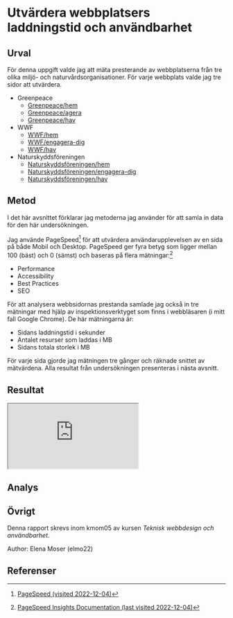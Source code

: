 
Utvärdera webbplatsers laddningstid och användbarhet
=======================

<!-- I den här rapporten, presenterar jag data jag har sa tre webbplatser 
för att mäta hur snabbt de laddas och om de innehåller några saker som kan förbättras med tanke på laddningstid och användbarhet.

I nästa avsnittet går jag djupare in på webbplatserna som valts ut för denna uppgift.
I de efterföljande avsnitten diskuterar jag metoderna som jag använder för att samla in data och resultaten av min utredning.
Slutligen föreslår jag en analys av de färg- och typografivalen som gjorts av webbplatsens ägare. -->

Urval
-----------------------

För denna uppgift valde jag att mäta presterande av webbplatserna från tre olika miljö- och naturvårdsorganisationer.
För varje webbplats valde jag tre sidor att utvärdera.

- Greenpeace
    - [Greenpeace/hem](https://www.greenpeace.org/sweden/)
    - [Greenpeace/agera](https://www.greenpeace.org/sweden/agera/)
    - [Greenpeace/hav](https://www.greenpeace.org/sweden/tag/havsreservat/)
- WWF
    - [WWF/hem](https://www.wwf.se/)
    - [WWF/engagera-dig](https://www.wwf.se/engagera-dig/)
    - [WWF/hav](https://www.wwf.se/hav-och-fiske/hjalp-haven/)
- Naturskyddsföreningen
    - [Naturskyddsföreningen/hem](https://www.naturskyddsforeningen.se/)
    - [Naturskyddsföreningen/engagera-dig](https://www.naturskyddsforeningen.se/engagera-dig/)
    - [Naturskyddsföreningen/hav](https://www.naturskyddsforeningen.se/lar-dig-mer/hav-och-vatten/)



Metod
-----------------------

I det här avsnittet förklarar jag metoderna jag använder för att samla in data för den här undersökningen.

Jag använde PageSpeed[^1] för att utvärdera användarupplevelsen av en sida på både Mobil och Desktop.
PageSpeed ​​ger fyra betyg som ligger mellan 100 (bäst) och 0 (sämst) och baseras på flera mätningar:[^2]
<!-- För varje webbplats valde jag tre sidor att utvärdera med hjälp av PageSpeed. -->
* Performance
* Accessibility
* Best Practices
* SEO



För att analysera webbsidornas prestanda samlade jag också in tre mätningar med hjälp av inspektionsverktyget som finns i webbläsaren (i mitt fall Google Chrome).
De här mätningarna är:
* Sidans laddningstid i sekunder
* Antalet resurser som laddas i MB
* Sidans totala storlek i MB

För varje sida gjorde jag mätningen tre gånger och räknade snittet av mätvärdena.
Alla resultat från undersökningen presenteras i nästa avsnitt.

Resultat
-----------------------

<iframe class="load-data" src="https://docs.google.com/spreadsheets/d/e/2PACX-1vRnfYXjhLj3C0EkNvfHRQhF28QOX27y7PGnLGcvxQ27zQoPIvI0gtiAtHpU4NBercEghh9kGqs4e1Pm/pubhtml?widget=true&amp;headers=false"></iframe>

Analys
-----------------------

Övrigt
-----------------------

Denna rapport skrevs inom kmom05 av kursen *Teknisk webbdesign och användbarhet*.

Author: Elena Moser (elmo22)


Referenser
-----------------------

<!-- Ange de eventuella referenser du använder dig av, om några. -->
<!-- För denna uppgift använde jag kursmaterialet som tillhandahålls för [kmom04](https://dbwebb.se/kurser/design-v3/kmom04) som referens. -->

[^1]: <a href="https://pagespeed.web.dev/" target="_blank">PageSpeed (visited 2022-12-04)</a>

[^2]: <a href="https://developer.chrome.com/docs/lighthouse/performance/performance-scoring/?utm_source=lighthouse&utm_medium=lr">PageSpeed Insights Documentation (last visited 2022-12-04)</a>
